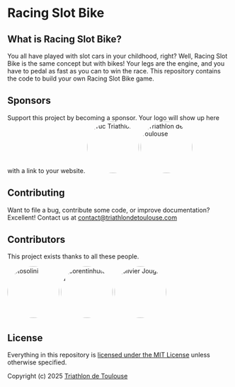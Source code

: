 # Racing Slot Bike

## What is Racing Slot Bike?
You all have played with slot cars in your childhood, right? Well, Racing Slot Bike is the same concept but with bikes!
Your legs are the engine, and you have to pedal as fast as you can to win the race.
This repository contains the code to build your own Racing Slot Bike game.

## Sponsors

Support this project by becoming a sponsor. Your logo will show up here with a link to your website.
[<img class="avatar" alt="Tuc Triathlon" src="https://avatars.githubusercontent.com/u/58150465?v=4&s=117" width="117"/>](https://www.tuc-triathlon.com)
[<img class="avatar" alt="Triathlon de Toulouse" src="https://yt3.ggpht.com/pA5c8hhUThKj6KEy2olRGw4Wy2ou9l4Ah-Bc12_fhu64K9lim-qqaFfFHcJFuPGR0hd5Lfoe=s68-c-k-c0x00ffffff-no-rj" width="117"/>](https://www.triathlondetoulouse.com)
## Contributing

Want to file a bug, contribute some code, or improve documentation? Excellent!
Contact us at [contact@triathlondetoulouse.com](mailto:contact@triathlondetoulouse.com)

## Contributors

This project exists thanks to all these people.

[<img class="avatar" alt="ftosolini" src="https://avatars.githubusercontent.com/u/46009876?v=4&s=117" width="117"/>](https://github.com/ftosolini)
[<img class="avatar" alt="corentinhuteau" src="https://avatars.githubusercontent.com/u/41361143?v=4&s=117" width="117"/>](https://github.com/corentinhuteau)
<img class="avatar" alt="olivier Jougla" src="https://lh3.googleusercontent.com/a-/ALV-UjW0PlFVGt3bVUo_oZ6SpFzFwgvXVwxpuMAUVvH-3uo3q0DQ4uGu=s48-p" width="117"/>

## License

Everything in this repository is [licensed under the MIT License][license] unless otherwise specified.

Copyright (c) 2025 [Triathlon de Toulouse]

[license]: https://github.com/tuctriathlon/slot-bike-racing/blob/main/LICENSE
[Triathlon de Toulouse]: https://www.triathlondetoulouse.com

<style>
  .avatar {
    border-radius: 50%;
  }
</style>
